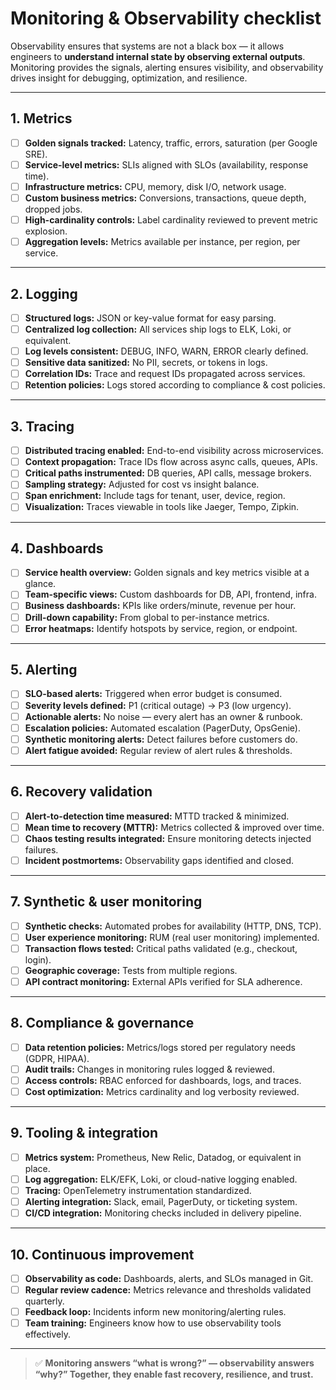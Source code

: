 # Monitoring & Observability checklist

Observability ensures that systems are not a black box — it allows engineers to **understand internal state by observing external outputs**.  
Monitoring provides the signals, alerting ensures visibility, and observability drives insight for debugging, optimization, and resilience.

---

## 1. Metrics

- [ ] **Golden signals tracked:** Latency, traffic, errors, saturation (per Google SRE).
- [ ] **Service-level metrics:** SLIs aligned with SLOs (availability, response time).
- [ ] **Infrastructure metrics:** CPU, memory, disk I/O, network usage.
- [ ] **Custom business metrics:** Conversions, transactions, queue depth, dropped jobs.
- [ ] **High-cardinality controls:** Label cardinality reviewed to prevent metric explosion.
- [ ] **Aggregation levels:** Metrics available per instance, per region, per service.

---

## 2. Logging

- [ ] **Structured logs:** JSON or key-value format for easy parsing.
- [ ] **Centralized log collection:** All services ship logs to ELK, Loki, or equivalent.
- [ ] **Log levels consistent:** DEBUG, INFO, WARN, ERROR clearly defined.
- [ ] **Sensitive data sanitized:** No PII, secrets, or tokens in logs.
- [ ] **Correlation IDs:** Trace and request IDs propagated across services.
- [ ] **Retention policies:** Logs stored according to compliance & cost policies.

---

## 3. Tracing

- [ ] **Distributed tracing enabled:** End-to-end visibility across microservices.
- [ ] **Context propagation:** Trace IDs flow across async calls, queues, APIs.
- [ ] **Critical paths instrumented:** DB queries, API calls, message brokers.
- [ ] **Sampling strategy:** Adjusted for cost vs insight balance.
- [ ] **Span enrichment:** Include tags for tenant, user, device, region.
- [ ] **Visualization:** Traces viewable in tools like Jaeger, Tempo, Zipkin.

---

## 4. Dashboards

- [ ] **Service health overview:** Golden signals and key metrics visible at a glance.
- [ ] **Team-specific views:** Custom dashboards for DB, API, frontend, infra.
- [ ] **Business dashboards:** KPIs like orders/minute, revenue per hour.
- [ ] **Drill-down capability:** From global to per-instance metrics.
- [ ] **Error heatmaps:** Identify hotspots by service, region, or endpoint.

---

## 5. Alerting

- [ ] **SLO-based alerts:** Triggered when error budget is consumed.
- [ ] **Severity levels defined:** P1 (critical outage) → P3 (low urgency).
- [ ] **Actionable alerts:** No noise — every alert has an owner & runbook.
- [ ] **Escalation policies:** Automated escalation (PagerDuty, OpsGenie).
- [ ] **Synthetic monitoring alerts:** Detect failures before customers do.
- [ ] **Alert fatigue avoided:** Regular review of alert rules & thresholds.

---

## 6. Recovery validation

- [ ] **Alert-to-detection time measured:** MTTD tracked & minimized.
- [ ] **Mean time to recovery (MTTR):** Metrics collected & improved over time.
- [ ] **Chaos testing results integrated:** Ensure monitoring detects injected failures.
- [ ] **Incident postmortems:** Observability gaps identified and closed.

---

## 7. Synthetic & user monitoring

- [ ] **Synthetic checks:** Automated probes for availability (HTTP, DNS, TCP).
- [ ] **User experience monitoring:** RUM (real user monitoring) implemented.
- [ ] **Transaction flows tested:** Critical paths validated (e.g., checkout, login).
- [ ] **Geographic coverage:** Tests from multiple regions.
- [ ] **API contract monitoring:** External APIs verified for SLA adherence.

---

## 8. Compliance & governance

- [ ] **Data retention policies:** Metrics/logs stored per regulatory needs (GDPR, HIPAA).
- [ ] **Audit trails:** Changes in monitoring rules logged & reviewed.
- [ ] **Access controls:** RBAC enforced for dashboards, logs, and traces.
- [ ] **Cost optimization:** Metrics cardinality and log verbosity reviewed.

---

## 9. Tooling & integration

- [ ] **Metrics system:** Prometheus, New Relic, Datadog, or equivalent in place.
- [ ] **Log aggregation:** ELK/EFK, Loki, or cloud-native logging enabled.
- [ ] **Tracing:** OpenTelemetry instrumentation standardized.
- [ ] **Alerting integration:** Slack, email, PagerDuty, or ticketing system.
- [ ] **CI/CD integration:** Monitoring checks included in delivery pipeline.

---

## 10. Continuous improvement

- [ ] **Observability as code:** Dashboards, alerts, and SLOs managed in Git.
- [ ] **Regular review cadence:** Metrics relevance and thresholds validated quarterly.
- [ ] **Feedback loop:** Incidents inform new monitoring/alerting rules.
- [ ] **Team training:** Engineers know how to use observability tools effectively.

---

> ✅ **Monitoring answers “what is wrong?” — observability answers “why?” Together, they enable fast recovery, resilience, and trust.**
